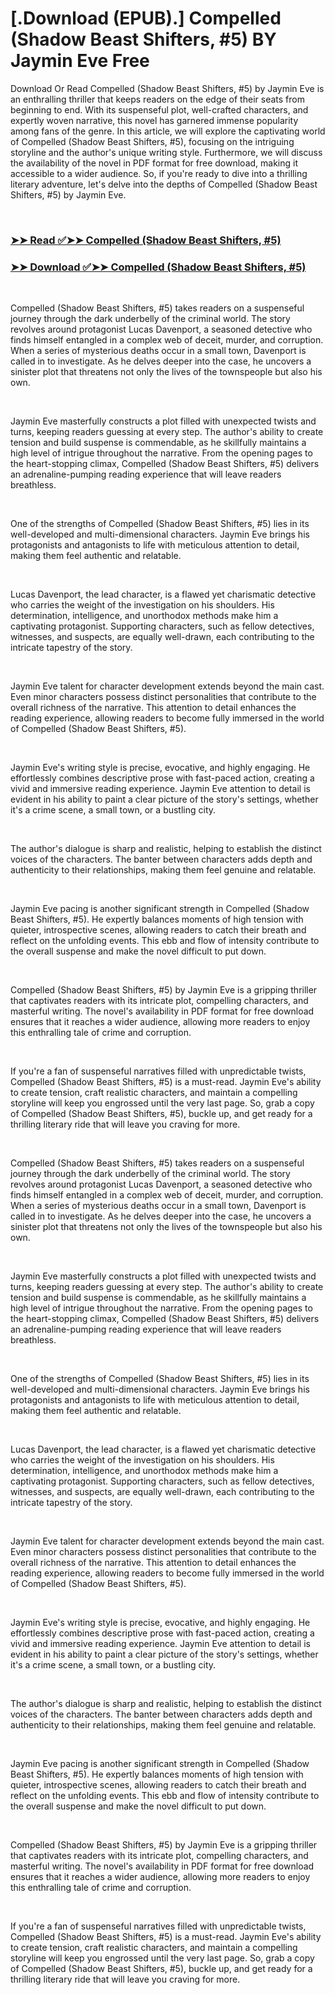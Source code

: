 # [.Download (EPUB).] Compelled (Shadow Beast Shifters, #5) BY Jaymin Eve Free

<p>Download Or Read Compelled (Shadow Beast Shifters, #5) by Jaymin Eve is an enthralling thriller that keeps readers on the edge of their seats from beginning to end. With its suspenseful plot, well-crafted characters, and expertly woven narrative, this novel has garnered immense popularity among fans of the genre. In this article, we will explore the captivating world of Compelled (Shadow Beast Shifters, #5), focusing on the intriguing storyline and the author's unique writing style. Furthermore, we will discuss the availability of the novel in PDF format for free download, making it accessible to a wider audience. So, if you're ready to dive into a thrilling literary adventure, let's delve into the depths of Compelled (Shadow Beast Shifters, #5) by Jaymin Eve.</p>
<p>&nbsp;</p>

### [➤➤ Read ✅➤➤ Compelled (Shadow Beast Shifters, #5)](https://pdf2worldwide.blogspot.com/id/59017291)

### [➤➤ Download ✅➤➤ Compelled (Shadow Beast Shifters, #5)](https://pdf2worldwide.blogspot.com/id/59017291)

<p>&nbsp;</p>
<p>Compelled (Shadow Beast Shifters, #5) takes readers on a suspenseful journey through the dark underbelly of the criminal world. The story revolves around protagonist Lucas Davenport, a seasoned detective who finds himself entangled in a complex web of deceit, murder, and corruption. When a series of mysterious deaths occur in a small town, Davenport is called in to investigate. As he delves deeper into the case, he uncovers a sinister plot that threatens not only the lives of the townspeople but also his own.</p>
<p>&nbsp;</p>
<p>Jaymin Eve masterfully constructs a plot filled with unexpected twists and turns, keeping readers guessing at every step. The author's ability to create tension and build suspense is commendable, as he skillfully maintains a high level of intrigue throughout the narrative. From the opening pages to the heart-stopping climax, Compelled (Shadow Beast Shifters, #5) delivers an adrenaline-pumping reading experience that will leave readers breathless.</p>
<p>&nbsp;</p>
<p>One of the strengths of Compelled (Shadow Beast Shifters, #5) lies in its well-developed and multi-dimensional characters. Jaymin Eve brings his protagonists and antagonists to life with meticulous attention to detail, making them feel authentic and relatable.</p>
<p>&nbsp;</p>
<p>Lucas Davenport, the lead character, is a flawed yet charismatic detective who carries the weight of the investigation on his shoulders. His determination, intelligence, and unorthodox methods make him a captivating protagonist. Supporting characters, such as fellow detectives, witnesses, and suspects, are equally well-drawn, each contributing to the intricate tapestry of the story.</p>
<p>&nbsp;</p>
<p>Jaymin Eve talent for character development extends beyond the main cast. Even minor characters possess distinct personalities that contribute to the overall richness of the narrative. This attention to detail enhances the reading experience, allowing readers to become fully immersed in the world of Compelled (Shadow Beast Shifters, #5).</p>
<p>&nbsp;</p>
<p>Jaymin Eve's writing style is precise, evocative, and highly engaging. He effortlessly combines descriptive prose with fast-paced action, creating a vivid and immersive reading experience. Jaymin Eve attention to detail is evident in his ability to paint a clear picture of the story's settings, whether it's a crime scene, a small town, or a bustling city.</p>
<p>&nbsp;</p>
<p>The author's dialogue is sharp and realistic, helping to establish the distinct voices of the characters. The banter between characters adds depth and authenticity to their relationships, making them feel genuine and relatable.</p>
<p>&nbsp;</p>
<p>Jaymin Eve pacing is another significant strength in Compelled (Shadow Beast Shifters, #5). He expertly balances moments of high tension with quieter, introspective scenes, allowing readers to catch their breath and reflect on the unfolding events. This ebb and flow of intensity contribute to the overall suspense and make the novel difficult to put down.</p>
<p>&nbsp;</p>
<p>Compelled (Shadow Beast Shifters, #5) by Jaymin Eve is a gripping thriller that captivates readers with its intricate plot, compelling characters, and masterful writing. The novel's availability in PDF format for free download ensures that it reaches a wider audience, allowing more readers to enjoy this enthralling tale of crime and corruption.</p>
<p>&nbsp;</p>
<p>If you're a fan of suspenseful narratives filled with unpredictable twists, Compelled (Shadow Beast Shifters, #5) is a must-read. Jaymin Eve's ability to create tension, craft realistic characters, and maintain a compelling storyline will keep you engrossed until the very last page. So, grab a copy of Compelled (Shadow Beast Shifters, #5), buckle up, and get ready for a thrilling literary ride that will leave you craving for more.</p>
<p>&nbsp;</p>
<p>Compelled (Shadow Beast Shifters, #5) takes readers on a suspenseful journey through the dark underbelly of the criminal world. The story revolves around protagonist Lucas Davenport, a seasoned detective who finds himself entangled in a complex web of deceit, murder, and corruption. When a series of mysterious deaths occur in a small town, Davenport is called in to investigate. As he delves deeper into the case, he uncovers a sinister plot that threatens not only the lives of the townspeople but also his own.</p>
<p>&nbsp;</p>
<p>Jaymin Eve masterfully constructs a plot filled with unexpected twists and turns, keeping readers guessing at every step. The author's ability to create tension and build suspense is commendable, as he skillfully maintains a high level of intrigue throughout the narrative. From the opening pages to the heart-stopping climax, Compelled (Shadow Beast Shifters, #5) delivers an adrenaline-pumping reading experience that will leave readers breathless.</p>
<p>&nbsp;</p>
<p>One of the strengths of Compelled (Shadow Beast Shifters, #5) lies in its well-developed and multi-dimensional characters. Jaymin Eve brings his protagonists and antagonists to life with meticulous attention to detail, making them feel authentic and relatable.</p>
<p>&nbsp;</p>
<p>Lucas Davenport, the lead character, is a flawed yet charismatic detective who carries the weight of the investigation on his shoulders. His determination, intelligence, and unorthodox methods make him a captivating protagonist. Supporting characters, such as fellow detectives, witnesses, and suspects, are equally well-drawn, each contributing to the intricate tapestry of the story.</p>
<p>&nbsp;</p>
<p>Jaymin Eve talent for character development extends beyond the main cast. Even minor characters possess distinct personalities that contribute to the overall richness of the narrative. This attention to detail enhances the reading experience, allowing readers to become fully immersed in the world of Compelled (Shadow Beast Shifters, #5).</p>
<p>&nbsp;</p>
<p>Jaymin Eve's writing style is precise, evocative, and highly engaging. He effortlessly combines descriptive prose with fast-paced action, creating a vivid and immersive reading experience. Jaymin Eve attention to detail is evident in his ability to paint a clear picture of the story's settings, whether it's a crime scene, a small town, or a bustling city.</p>
<p>&nbsp;</p>
<p>The author's dialogue is sharp and realistic, helping to establish the distinct voices of the characters. The banter between characters adds depth and authenticity to their relationships, making them feel genuine and relatable.</p>
<p>&nbsp;</p>
<p>Jaymin Eve pacing is another significant strength in Compelled (Shadow Beast Shifters, #5). He expertly balances moments of high tension with quieter, introspective scenes, allowing readers to catch their breath and reflect on the unfolding events. This ebb and flow of intensity contribute to the overall suspense and make the novel difficult to put down.</p>
<p>&nbsp;</p>
<p>Compelled (Shadow Beast Shifters, #5) by Jaymin Eve is a gripping thriller that captivates readers with its intricate plot, compelling characters, and masterful writing. The novel's availability in PDF format for free download ensures that it reaches a wider audience, allowing more readers to enjoy this enthralling tale of crime and corruption.</p>
<p>&nbsp;</p>
<p>If you're a fan of suspenseful narratives filled with unpredictable twists, Compelled (Shadow Beast Shifters, #5) is a must-read. Jaymin Eve's ability to create tension, craft realistic characters, and maintain a compelling storyline will keep you engrossed until the very last page. So, grab a copy of Compelled (Shadow Beast Shifters, #5), buckle up, and get ready for a thrilling literary ride that will leave you craving for more.</p>
<p>&nbsp;</p>
